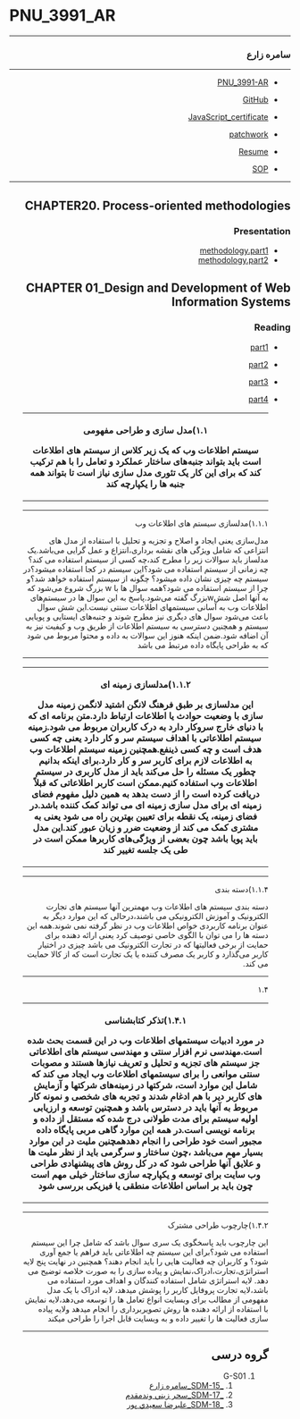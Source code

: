 # PNU_3991_AR

<div dir="rtl">

---------
### سامره زارع
 
---
- [PNU_3991-AR](https://github.com/samere-zare/PNU_3991_AR)
- [GitHub](https://github.com/samere-zare)

- [JavaScript_certificate](https://github.com/samere-zare/certificate/blob/main/JavaScript_certificate.jpg)
- [patchwork](https://github.com/samere-zare/certificate/blob/main/patchwork.png)

- [Resume](https://samere-zare.github.io/)

- [SOP](https://samere-zare.github.io/SOP/)

-------------------
## CHAPTER20. Process-oriented methodologies
 ### Presentation
- [methodology.part1](https://github.com/samere-zare/PNU_3991_AR/blob/main/SoftwareDevelopmentMethodologies/methodology..part1.mp4)
- [methodology.part2](https://github.com/samere-zare/PNU_3991_AR/blob/main/SoftwareDevelopmentMethodologies/methodology..part2.mp4)

## CHAPTER 01_Design and Development of Web Information Systems
 ### Reading

 - [part1](https://github.com/samere-zare/PNU_3991_AR/blob/main/SoftwareDevelopmentMethodologies/part1.English.mp4)
 - [part2](https://github.com/samere-zare/PNU_3991_AR/blob/main/SoftwareDevelopmentMethodologies/part2.English.mp4)
 - [part3](https://github.com/samere-zare/PNU_3991_AR/blob/main/SoftwareDevelopmentMethodologies/part3.English.mp4)
 - [part4](https://github.com/samere-zare/PNU_3991_AR/blob/main/SoftwareDevelopmentMethodologies/part4.English.mp4)


   <table style="width:"100%>
  <tr>
  <th>
 <p>۱.۱)مدل سازی و طراحی مفهومی</p>

سیستم اطلاعات وب که یک زیر کلاس از سیستم های اطلاعات است باید بتواند جنبه‌های ساختار عملکرد و تعامل را با هم ترکیب کند که برای این کار یک تئوری مدل سازی نیاز است تا بتواند همه جنبه ها را یکپارچه کند
 
 </th>
   </tr>
     </table>

----------------------------------------------
 
  <tr>
  <th>
 <p>۱.۱.۱)مدلسازی سیستم های اطلاعات وب</p>
 
مدل‌سازی یعنی ایجاد و اصلاح و تجزیه و تحلیل با استفاده از مدل های انتزاعی که شامل ویژگی های نقشه برداری،انتزاع و عمل گرایی می‌باشد.یک مدلساز باید سوالات زیر را مطرح کند،چه کسی از سیستم استفاده می کند؟چه زمانی از سیستم استفاده می شود؟این سیستم در کجا استفاده میشود؟در سیستم چه چیزی نشان داده میشود؟ چگونه از سیستم استفاده خواهد شد؟و چرا از سیستم استفاده می شود؟همه سوال ها با w بزرگ شروع می‌شود که به آنها اصل ششwبزرگ گفته می‌شود.پاسخ به این سوال ها در سیستم‌های اطلاعات وب به آسانی سیستمهای اطلاعات سنتی نیست.این شش سوال باعث می‌شود سوال های دیگری نیز مطرح شوند و جنبه‌های ایستایی و پویایی سیستم و همچنین دسترسی به سیستم اطلاعات از طریق وب و کیفیت نیز به آن اضافه شود.ضمن اینکه هنوز این سوالات به داده و محتوا مربوط می شود که به طراحی پایگاه داده مرتبط می باشد
   
 
 </th>
    </tr>
      
----------------------------------------------

<table style="width:100%">
  <tr>
  <th>
 <p>۱.۱.۲)مدلسازی زمینه ای</p> 

 این مدلسازی بر طبق فرهنگ لانگن اشتید لانگمن زمینه مدل سازی با وضعیت حوادث یا اطلاعات ارتباط دارد.متن برنامه ای که با دنیای خارج سروکار دارد به درک کاربران مربوط می شود.زمینه سیستم اطلاعاتی با اهداف سیستم سر و کار دارد یعنی چه کسی هدف است و چه کسی ذینفع.همچنین زمینه سیستم اطلاعات وب به اطلاعات لازم برای کاربر سر و کار دارد.برای اینکه بدانیم چطور یک مسئله را حل می‌کند باید از مدل کاربری در سیستم اطلاعات وب استفاده کنیم.ممکن است کاربر اطلاعاتی که قبلاً دریافت کرده است را از دست بدهد به همین دلیل مفهوم فضای زمینه ای برای مدل سازی زمینه ای می تواند کمک کننده باشد.در فضای زمینه، یک نقطه برای تعیین بهترین راه می شود یعنی به مشتری کمک می کند از وضعیت ضرر و زیان عبور کند.این مدل باید پویا باشد چون بعضی از ویژگی‌های کاربرها ممکن است در طی یک جلسه تغییر کند
 </th>
   </tr>
     </table>

----------------------------------------------


  <tr>
  <th>
 <p>۱.۱.۴)دسته بندی</p>
دسته بندی سیستم های اطلاعات وب مهمترین آنها سیستم های تجارت الکترونیک و آموزش الکترونیکی می باشند،درحالی که این موارد دیگر به عنوان برنامه کاربردی خواص اطلاعات وب در نظر گرفته نمی شوند.همه این دسته ها را می توان با الگوی خاصی توصیف کرد یعنی ارائه دهنده برای حمایت از برخی فعالیتها که در تجارت الکترونیک می باشد چیزی در اختیار کاربر می‌گذارد و کاربر یک مصرف کننده یا یک تجارت است که از کالا حمایت می کند.
   
 
 </th>
    </tr>

----------------------------------------------
   <p> ۱.۴</p>
<table style="width:100%">
  <tr>
  <th>
 <p>۱.۴.۱)تذکر کتابشناسی</p>

در مورد ادبیات سیستمهای اطلاعات وب در این قسمت بحث شده است.مهندسی نرم افزار سنتی و مهندسی سیستم های اطلاعاتی جز سیستم های تجزیه و تحلیل و تعریف نیازها هستند و مصوبات سنتی موانعی را برای سیستمهای اطلاعات وب ایجاد می کند که شامل این موارد است، شرکتها در زمینه‌های شرکتها و آزمایش های کاربر دیر با هم ادغام شدند و تجربه های شخصی و نمونه کار مربوط به آنها باید در دسترس باشد و همچنین توسعه و ارزیابی اولیه سیستم برای مدت طولانی درج شده که مستقل از داده و برنامه نویسی است.در همه این موارد گاهی مربی پایگاه داده مجبور است خود طراحی را انجام دهدهمچنین ملیت در این موارد بسیار مهم می‌باشد ،چون ساختار و سرگرمی باید از نظر ملیت ها و علایق آنها طراحی شود که در کل روش های پیشنهادی طراحی وب سایت برای توسعه و یکپارچه سازی ساختار خیلی مهم است چون باید بر اساس اطلاعات منطقی یا فیزیکی بررسی شود

 </th>
   </tr>
     </table>

----------------------------------------------
  <tr>
  <th>
 <p>۱.۴.۲)چارچوب طراحی مشترک</p>
این چارچوب باید پاسخگوی یک سری سوال باشد که شامل چرا این سیستم استفاده می شود؟برای این سیستم چه اطلاعاتی باید فراهم یا جمع آوری شود؟  و کاربران چه فعالیت هایی را باید انجام دهند؟ همچنین در نهایت پنج لایه استراتژی،تجارت،ادراک،نمایش و پیاده سازی را به صورت خلاصه توضیح می دهد. لایه استراتژی شامل استفاده کنندگان و اهداف مورد استفاده می باشد،لایه تجارت پروفایل کاربر را پوشش میدهد، لایه ادراک با یک مدل مفهومی از مطالب برای وبسایت انواع تعامل ها را توسعه می‌دهد،لایه نمایش با استفاده از ارائه دهنده ها روش تصویربرداری را انجام میدهد ولایه پیاده سازی فعالیت ها را تغییر داده و به وبسایت قابل اجرا را طراحی میکند
 
 </th>
    </tr>

-----------------
## گروه درسی

1. G-S01
    1. [_SDM-15_سامره زارع](https://github.com/AliRazavi-edu/PNU_3991/tree/master/_MSc/SoftwareDevelopmentMethodologies/1115282_01/15_%D8%B3%D8%A7%D9%85%D8%B1%D9%87%20%D8%B2%D8%A7%D8%B1%D8%B9)
    1. [_SDM-17_سحر زيني وندمقدم](https://github.com/AliRazavi-edu/PNU_3991/tree/master/_MSc/SoftwareDevelopmentMethodologies/1115282_01/17_%D8%B3%D8%AD%D8%B1%20%D8%B2%D9%8A%D9%86%D9%8A%20%D9%88%D9%86%D8%AF%D9%85%D9%82%D8%AF%D9%85)         
    1. [_SDM-18_عليرضا سعيدي پور](https://github.com/AliRazavi-edu/PNU_3991/tree/master/_MSc/SoftwareDevelopmentMethodologies/1115282_01/18_%D8%B9%D9%84%D9%8A%D8%B1%D8%B6%D8%A7%20%D8%B3%D8%B9%D9%8A%D8%AF%D9%8A%20%D9%BE%D9%88%D8%B1) 
       
